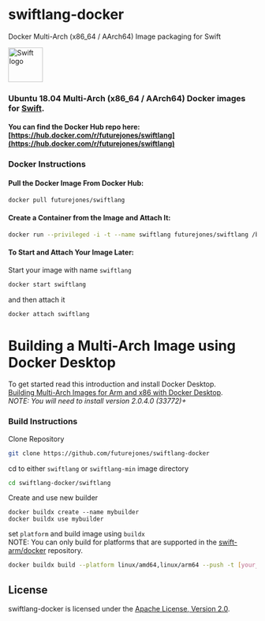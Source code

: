 # swiftlang-docker
Docker Multi-Arch (x86_64 / AArch64) Image packaging for Swift

<img src="https://swift.org/assets/images/swift.svg" alt="Swift logo" height="70" >

### Ubuntu 18.04 Multi-Arch (x86_64 / AArch64) Docker images for [Swift](https://swift.org).

#### You can find the Docker Hub repo here: [https://hub.docker.com/r/futurejones/swiftlang](https://hub.docker.com/r/futurejones/swiftlang)


### Docker Instructions

#### Pull the Docker Image From Docker Hub:

```bash
docker pull futurejones/swiftlang
```

#### Create a Container from the Image and Attach It:

```bash
docker run --privileged -i -t --name swiftlang futurejones/swiftlang /bin/bash
```

#### To Start and Attach Your Image Later:

Start your image with name `swiftlang`

```bash
docker start swiftlang
```

and then attach it

```bash
docker attach swiftlang
```

# Building a Multi-Arch Image using Docker Desktop
To get started read this introduction and install Docker Desktop.  
[Building Multi-Arch Images for Arm and x86 with Docker Desktop](https://engineering.docker.com/2019/04/multi-arch-images/).  
*NOTE: You will need to install version 2.0.4.0 (33772)+*

### Build Instructions
Clone Repository
```bash
git clone https://github.com/futurejones/swiftlang-docker
```
cd to either `swiftlang` or `swiftlang-min` image directory
```bash
cd swiftlang-docker/swiftlang
```
Create and use new builder
```
docker buildx create --name mybuilder
docker buildx use mybuilder
```
set `platform` and build image using `buildx`  
NOTE: You can only build for platforms that are supported in the [swift-arm/docker](https://packagecloud.io/swift-arm/docker) repository.
```bash
docker buildx build --platform linux/amd64,linux/arm64 --push -t [your_user_name/tag_name] .
```

## License

swiftlang-docker is licensed under the [Apache License, Version 2.0](LICENSE.md).
